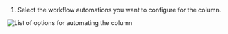 1. Select the workflow automations you want to configure for the column.
  
  ![List of options for automating the column](/assets/images/help/projects/select-automation-options-new-column.png)
